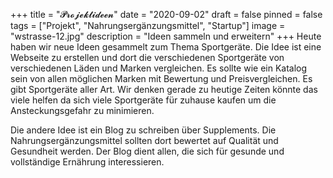 +++
title = "𝓟𝓻𝓸𝓳𝓮𝓴𝓽𝓲𝓭𝓮𝓮𝓷"
date = "2020-09-02"
draft = false
pinned = false
tags = ["Projekt", "Nahrungsergänzungsmittel", "Startup"]
image = "wstrasse-12.jpg"
description = "Ideen sammeln und erweitern"
+++
Heute haben wir neue Ideen gesammelt zum Thema Sportgeräte. Die Idee ist eine Webseite zu erstellen und dort die verschiedenen Sportgeräte von verschiedenen Läden und Marken vergleichen. Es sollte wie ein Katalog sein von allen möglichen Marken mit Bewertung und Preisvergleichen. Es gibt Sportgeräte aller Art. Wir denken gerade zu heutige Zeiten könnte das viele helfen da sich viele Sportgeräte für zuhause kaufen um die Ansteckungsgefahr zu minimieren.

Die andere Idee ist ein Blog zu schreiben über Supplements. Die Nahrungsergänzungsmittel sollten dort bewertet auf Qualität und Gesundheit werden. Der Blog dient allen, die sich für gesunde und vollständige Ernährung interessieren.